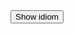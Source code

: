 <script src="https://ajax.googleapis.com/ajax/libs/jquery/3.4.1/jquery.min.js"></script>



<dl id="quote"></dl>

<div>
  <button id="btn1">Show idiom</button>
</div>



<script>
var btn = $("#btn1");
// handle click and add class
btn.on("click", function(e) {

  $.ajax({
    url: "items.json",
    dataType: "json"
  }).done(function(result) {
    let id = Math.floor(Math.random() * 5);
    let idiom = result['idioms'][id]['idiom'];
    let meaning = result['idioms'][id]['meaning'];
    let example = result['idioms'][id]['example'];
    let audio = result['idioms'][id]['audio'];
    

let dstring = "Idiom: " + idiom + " Meaning: " + meaning + " Example: " + example;
    
       //dataContainer.text(dstring);
document.querySelector("#quote").innerHTML = "<dt>" + idiom + "</dt>" + "<dd><img src='" + example + "' /></dd><audio><src='" + audio + "'type=\'audio/mpeg\'/></dd><dd><strong>Meaning:</strong> " + meaning + "</dd>" ;
  });

});
</script>
